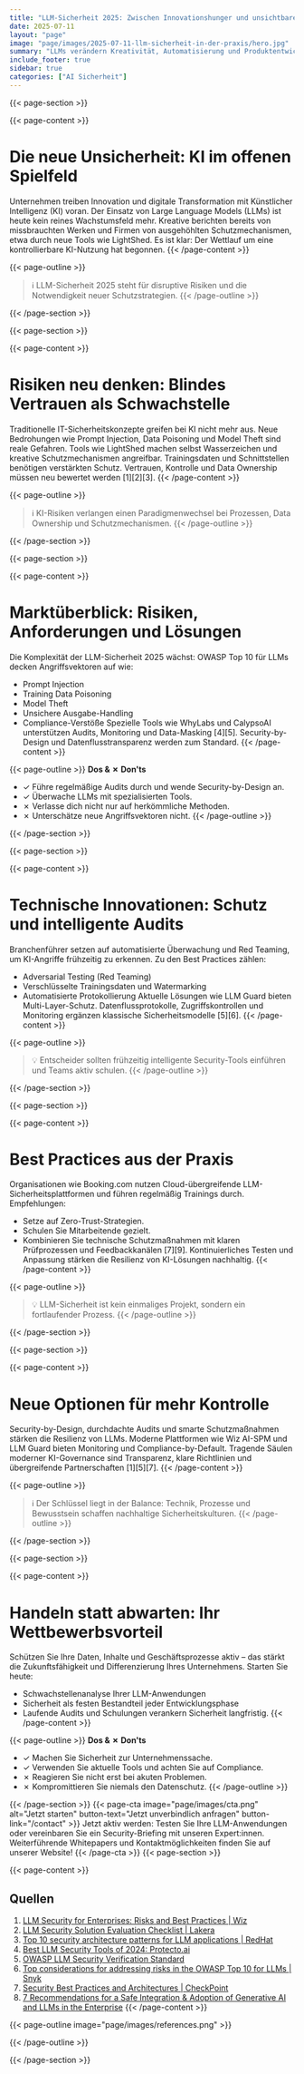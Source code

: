 ```yaml
---
title: "LLM-Sicherheit 2025: Zwischen Innovationshunger und unsichtbarer Gefahr"
date: 2025-07-11
layout: "page"
image: "page/images/2025-07-11-llm-sicherheit-in-der-praxis/hero.jpg"
summary: "LLMs verändern Kreativität, Automatisierung und Produktentwicklung tiefgreifend – doch gleichzeitig steigen die Risiken sprunghaft. Tools wie LightShed unterlaufen etablierte Schutzmechanismen und eröffnen neue Angriffsflächen. Dieses Whitepaper erläutert, warum kontinuierliche Audits, Security-by-Design und intelligente Technologien für Unternehmen jetzt unerlässlich sind."
include_footer: true
sidebar: true
categories: ["AI Sicherheit"]
---
```


{{< page-section >}}

{{< page-content >}}
# Die neue Unsicherheit: KI im offenen Spielfeld

Unternehmen treiben Innovation und digitale Transformation mit Künstlicher Intelligenz (KI) voran. Der Einsatz von Large Language Models (LLMs) ist heute kein reines Wachstumsfeld mehr. Kreative berichten bereits von missbrauchten Werken und Firmen von ausgehöhlten Schutzmechanismen, etwa durch neue Tools wie LightShed. Es ist klar: Der Wettlauf um eine kontrollierbare KI-Nutzung hat begonnen.
{{< /page-content >}}

{{< page-outline >}}
> ℹ️ LLM-Sicherheit 2025 steht für disruptive Risiken und die Notwendigkeit neuer Schutzstrategien.
{{< /page-outline >}}

{{< /page-section >}}

{{< page-section >}}

{{< page-content >}}
# Risiken neu denken: Blindes Vertrauen als Schwachstelle

Traditionelle IT-Sicherheitskonzepte greifen bei KI nicht mehr aus. Neue Bedrohungen wie Prompt Injection, Data Poisoning und Model Theft sind reale Gefahren. Tools wie LightShed machen selbst Wasserzeichen und kreative Schutzmechanismen angreifbar. Trainingsdaten und Schnittstellen benötigen verstärkten Schutz. Vertrauen, Kontrolle und Data Ownership müssen neu bewertet werden [1][2][3].
{{< /page-content >}}

{{< page-outline >}}
> ℹ️ KI-Risiken verlangen einen Paradigmenwechsel bei Prozessen, Data Ownership und Schutzmechanismen.
{{< /page-outline >}}

{{< /page-section >}}

{{< page-section >}}

{{< page-content >}}
# Marktüberblick: Risiken, Anforderungen und Lösungen

Die Komplexität der LLM-Sicherheit 2025 wächst: OWASP Top 10 für LLMs decken Angriffsvektoren auf wie:
- Prompt Injection
- Training Data Poisoning
- Model Theft
- Unsichere Ausgabe-Handling
- Compliance-Verstöße
Spezielle Tools wie WhyLabs und CalypsoAI unterstützen Audits, Monitoring und Data-Masking [4][5]. Security-by-Design und Datenflusstransparenz werden zum Standard.
{{< /page-content >}}

{{< page-outline >}}
**Dos & ✗ Don'ts**
- ✓ Führe regelmäßige Audits durch und wende Security-by-Design an.
- ✓ Überwache LLMs mit spezialisierten Tools.
- ✗ Verlasse dich nicht nur auf herkömmliche Methoden.
- ✗ Unterschätze neue Angriffsvektoren nicht.
{{< /page-outline >}}

{{< /page-section >}}

{{< page-section >}}

{{< page-content >}}
# Technische Innovationen: Schutz und intelligente Audits

Branchenführer setzen auf automatisierte Überwachung und Red Teaming, um KI-Angriffe frühzeitig zu erkennen. Zu den Best Practices zählen:
- Adversarial Testing (Red Teaming)
- Verschlüsselte Trainingsdaten und Watermarking
- Automatisierte Protokollierung
Aktuelle Lösungen wie LLM Guard bieten Multi-Layer-Schutz. Datenflussprotokolle, Zugriffskontrollen und Monitoring ergänzen klassische Sicherheitsmodelle [5][6].
{{< /page-content >}}

{{< page-outline >}}
> 💡 Entscheider sollten frühzeitig intelligente Security-Tools einführen und Teams aktiv schulen.
{{< /page-outline >}}

{{< /page-section >}}

{{< page-section >}}

{{< page-content >}}
# Best Practices aus der Praxis

Organisationen wie Booking.com nutzen Cloud-übergreifende LLM-Sicherheitsplattformen und führen regelmäßig Trainings durch. Empfehlungen:
- Setze auf Zero-Trust-Strategien.
- Schulen Sie Mitarbeitende gezielt.
- Kombinieren Sie technische Schutzmaßnahmen mit klaren Prüfprozessen und Feedbackkanälen [7][9].
Kontinuierliches Testen und Anpassung stärken die Resilienz von KI-Lösungen nachhaltig.
{{< /page-content >}}

{{< page-outline >}}
> 💡 LLM-Sicherheit ist kein einmaliges Projekt, sondern ein fortlaufender Prozess.
{{< /page-outline >}}

{{< /page-section >}}

{{< page-section >}}

{{< page-content >}}
# Neue Optionen für mehr Kontrolle

Security-by-Design, durchdachte Audits und smarte Schutzmaßnahmen stärken die Resilienz von LLMs. Moderne Plattformen wie Wiz AI-SPM und LLM Guard bieten Monitoring und Compliance-by-Default. Tragende Säulen moderner KI-Governance sind Transparenz, klare Richtlinien und übergreifende Partnerschaften [1][5][7].
{{< /page-content >}}

{{< page-outline >}}
> ℹ️ Der Schlüssel liegt in der Balance: Technik, Prozesse und Bewusstsein schaffen nachhaltige Sicherheitskulturen.
{{< /page-outline >}}

{{< /page-section >}}

{{< page-section >}}

{{< page-content >}}
# Handeln statt abwarten: Ihr Wettbewerbsvorteil

Schützen Sie Ihre Daten, Inhalte und Geschäftsprozesse aktiv – das stärkt die Zukunftsfähigkeit und Differenzierung Ihres Unternehmens.
Starten Sie heute:
- Schwachstellenanalyse Ihrer LLM-Anwendungen
- Sicherheit als festen Bestandteil jeder Entwicklungsphase
- Laufende Audits und Schulungen verankern Sicherheit langfristig.
{{< /page-content >}}

{{< page-outline >}}
**Dos & ✗ Don'ts**
- ✓ Machen Sie Sicherheit zur Unternehmenssache.
- ✓ Verwenden Sie aktuelle Tools und achten Sie auf Compliance.
- ✗ Reagieren Sie nicht erst bei akuten Problemen.
- ✗ Kompromittieren Sie niemals den Datenschutz.
{{< /page-outline >}}

{{< /page-section >}}
{{< page-cta image="page/images/cta.png" alt="Jetzt starten" button-text="Jetzt unverbindlich anfragen" button-link="/contact" >}}
Jetzt aktiv werden: Testen Sie Ihre LLM-Anwendungen oder vereinbaren Sie ein Security-Briefing mit unseren Expert:innen. Weiterführende Whitepapers und Kontaktmöglichkeiten finden Sie auf unserer Website!
{{< /page-cta >}}
{{< page-section >}}

{{< page-content >}}
## Quellen

1. [LLM Security for Enterprises: Risks and Best Practices | Wiz](https://www.wiz.io/academy/llm-security)  
2. [LLM Security Solution Evaluation Checklist | Lakera](https://www.lakera.ai/ai-security-guides/llm-security-solution-evaluation-checklist)  
3. [Top 10 security architecture patterns for LLM applications | RedHat](https://www.redhat.com/de/blog/top-10-security-architecture-patterns-llm-applications)  
4. [Best LLM Security Tools of 2024: Protecto.ai](https://www.protecto.ai/blog/best-llm-security-tools-2024-safeguarding-large-language-models)  
5. [OWASP LLM Security Verification Standard](https://owasp.org/www-project-llm-verification-standard/)  
6. [Top considerations for addressing risks in the OWASP Top 10 for LLMs | Snyk](https://snyk.io/de/blog/addressing-risks-in-the-owasp-top-10-for-llms/)  
7. [Security Best Practices and Architectures | CheckPoint](https://www.checkpoint.com/de/solutions/security-best-practices/)  
9. [7 Recommendations for a Safe Integration & Adoption of Generative AI and LLMs in the Enterprise](https://boschaishield.medium.com/7-recommendations-for-a-safe-integration-adoption-of-generative-ai-and-llms-in-the-enterprise-6917ba3004b0)
{{< /page-content >}}

{{< page-outline image="page/images/references.png" >}}

{{< /page-outline >}}

{{< /page-section >}}